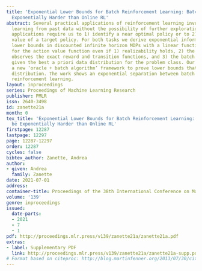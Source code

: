 ```yaml
---
title: 'Exponential Lower Bounds for Batch Reinforcement Learning: Batch RL can be
  Exponentially Harder than Online RL'
abstract: Several practical applications of reinforcement learning involve an agent
  learning from past data without the possibility of further exploration. Often these
  applications require us to 1) identify a near optimal policy or to 2) estimate the
  value of a target policy. For both tasks we derive exponential information-theoretic
  lower bounds in discounted infinite horizon MDPs with a linear function representation
  for the action value function even if 1) realizability holds, 2) the batch algorithm
  observes the exact reward and transition functions, and 3) the batch algorithm is
  given the best a priori data distribution for the problem class. Our work introduces
  a new ‘oracle + batch algorithm’ framework to prove lower bounds that hold for every
  distribution. The work shows an exponential separation between batch and online
  reinforcement learning.
layout: inproceedings
series: Proceedings of Machine Learning Research
publisher: PMLR
issn: 2640-3498
id: zanette21a
month: 0
tex_title: 'Exponential Lower Bounds for Batch Reinforcement Learning: Batch RL can
  be Exponentially Harder than Online RL'
firstpage: 12287
lastpage: 12297
page: 12287-12297
order: 12287
cycles: false
bibtex_author: Zanette, Andrea
author:
- given: Andrea
  family: Zanette
date: 2021-07-01
address:
container-title: Proceedings of the 38th International Conference on Machine Learning
volume: '139'
genre: inproceedings
issued:
  date-parts:
  - 2021
  - 7
  - 1
pdf: http://proceedings.mlr.press/v139/zanette21a/zanette21a.pdf
extras:
- label: Supplementary PDF
  link: http://proceedings.mlr.press/v139/zanette21a/zanette21a-supp.pdf
# Format based on citeproc: http://blog.martinfenner.org/2013/07/30/citeproc-yaml-for-bibliographies/
---
```

